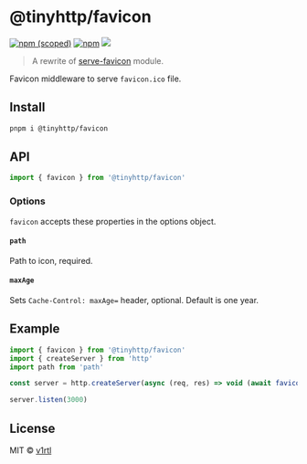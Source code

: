 # @tinyhttp/favicon

[![npm (scoped)][npm-badge]](https://npmjs.com/package/@tinyhttp/favicon) [![npm][dl-badge]](https://npmjs.com/package/@tinyhttp/favicon) [![][web-badge]](https://tinyhttp.v1rtl.site/mw/favicon)

> A rewrite of [serve-favicon](https://github.com/expressjs/serve-favicon) module.

Favicon middleware to serve `favicon.ico` file.

## Install

```sh
pnpm i @tinyhttp/favicon
```

## API

```js
import { favicon } from '@tinyhttp/favicon'
```

### Options

`favicon` accepts these properties in the options object.

#### `path`

Path to icon, required.

#### `maxAge`

Sets `Cache-Control: maxAge=` header, optional. Default is one year.

## Example

```js
import { favicon } from '@tinyhttp/favicon'
import { createServer } from 'http'
import path from 'path'

const server = http.createServer(async (req, res) => void (await favicon(path.join(process.cwd(), 'public', 'favicon.ico')))(req, res))

server.listen(3000)
```

## License

MIT © [v1rtl](https://v1rtl.site)

[npm-badge]: https://img.shields.io/npm/v/@tinyhttp/favicon?style=flat-square
[dl-badge]: https://img.shields.io/npm/dt/@tinyhttp/favicon?style=flat-square
[web-badge]: https://img.shields.io/badge/website-visit-hotpink?style=flat-square
